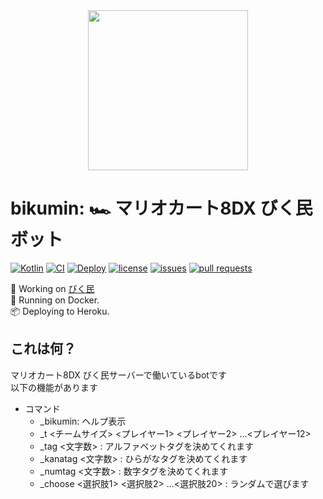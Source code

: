 <div align="center">
  <img src="https://user-images.githubusercontent.com/46530214/112728930-fdaac800-8f6c-11eb-8f7f-fc1074e77585.png" height="256" width="256"/>
</div>

# bikumin: 🏎 マリオカート8DX びく民ボット

[![Kotlin](https://img.shields.io/badge/Kotlin-1.4.30-blue)](https://kotlinlang.org)
[![CI](https://github.com/iamtakagi/bikumin/actions/workflows/ci.yml/badge.svg)](https://github.com/iamtakagi/bikumin/actions/workflows/ci.yml)
[![Deploy](https://github.com/iamtakagi/bikumin/actions/workflows/deploy.yml/badge.svg)](https://github.com/iamtakagi/bikumin/actions/workflows/deploy.yml)
[![license](https://img.shields.io/github/license/iamtakagi/bikumin)](https://github.com/iamtakagi/bikumin/blob/master/LICENSE)
[![issues](https://img.shields.io/github/issues/iamtakagi/bikumin)](https://github.com/iamtakagi/bikumin/issues)
[![pull requests](https://img.shields.io/github/issues-pr/iamtakagi/bikumin)](https://github.com/iamtakagi/bikumin/pulls)

🐘 Working on [びく民](https://discord.gg/VgBA8KY)\
🐋 Running on Docker.<br>
📦 Deploying to Heroku.

## これは何？

マリオカート8DX びく民サーバーで働いているbotです\
以下の機能があります

- コマンド
  - _bikumin: ヘルプ表示
  - _t <チームサイズ> <プレイヤー1> <プレイヤー2> ...<プレイヤー12>
  - _tag <文字数> : アルファベットタグを決めてくれます
  - _kanatag <文字数> : ひらがなタグを決めてくれます
  - _numtag <文字数> : 数字タグを決めてくれます
  - _choose <選択肢1> <選択肢2> ...<選択肢20> : ランダムで選びます

